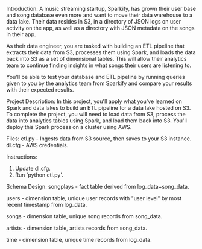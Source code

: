 Introduction:
A music streaming startup, Sparkify, has grown their user base and song database even more and want to move their data warehouse to a data lake. Their data resides in S3, in a directory of JSON logs on user activity on the app, as well as a directory with JSON metadata on the songs in their app.

As their data engineer, you are tasked with building an ETL pipeline that extracts their data from S3, processes them using Spark, and loads the data back into S3 as a set of dimensional tables. This will allow their analytics team to continue finding insights in what songs their users are listening to.

You'll be able to test your database and ETL pipeline by running queries given to you by the analytics team from Sparkify and compare your results with their expected results.

Project Description:
In this project, you'll apply what you've learned on Spark and data lakes to build an ETL pipeline for a data lake hosted on S3. To complete the project, you will need to load data from S3, process the data into analytics tables using Spark, and load them back into S3. You'll deploy this Spark process on a cluster using AWS.

Files:
etl.py - Ingests data from S3 source, then saves to your S3 instance.
dl.cfg - AWS credentials.

Instructions:
1. Update dl.cfg.
2. Run 'python etl.py'.

Schema Design:
songplays - fact table derived from log_data+song_data.

users - dimension table, unique user records with "user level" by most recent timestamp from log_data.

songs - dimension table, unique song records from song_data.

artists - dimension table, artists records from song_data.

time - dimension table, unique time records from log_data.
